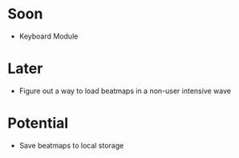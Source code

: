 # Soon
 - Keyboard Module

# Later
- Figure out a way to load beatmaps in a non-user intensive wave

# Potential
- Save beatmaps to local storage